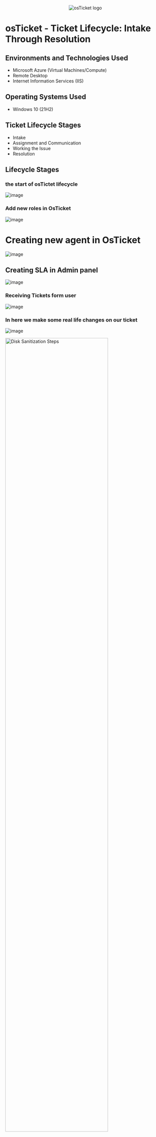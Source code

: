 
<p align="center">
<img src="https://i.imgur.com/Clzj7Xs.png" alt="osTicket logo"/>
</p>

<h1>osTicket - Ticket Lifecycle: Intake Through Resolution</h1>


<h2>Environments and Technologies Used</h2>

- Microsoft Azure (Virtual Machines/Compute)
- Remote Desktop
- Internet Information Services (IIS)

<h2>Operating Systems Used </h2>

- Windows 10</b> (21H2)

<h2>Ticket Lifecycle Stages</h2>

- Intake
- Assignment and Communication
- Working the Issue
- Resolution

<h2>Lifecycle Stages</h2>
<h3>the start of osTictet lifecycle</h3>

![image](https://github.com/ambrosegriffiths/osTicket-Ticket-Lifecycle-Examples/assets/167513668/43d80883-f556-4e64-a27f-3dc329c5706a)

<h3>Add new roles in OsTicket</h3>

![image](https://github.com/ambrosegriffiths/osTicket-Ticket-Lifecycle-Examples/assets/167513668/e49147da-ae10-4a09-b93f-e0efed16c4ea)

<h1>Creating new agent in OsTicket</h1>

![image](https://github.com/ambrosegriffiths/osTicket-Ticket-Lifecycle-Examples/assets/167513668/49c45586-27f7-4e55-aa26-2d791fd66138)

<h2>Creating SLA in Admin panel</h2>

![image](https://github.com/ambrosegriffiths/osTicket-Ticket-Lifecycle-Examples/assets/167513668/a011b2d6-d97b-4d0f-938e-756a8b0ce9da)

<h3>Receiving Tickets form user</h3>

![image](https://github.com/ambrosegriffiths/osTicket-Ticket-Lifecycle-Examples/assets/167513668/f9403143-09c7-4668-9444-7a36f3493158)


<h3>In here we make some real life changes on our ticket</h3>

![image](https://github.com/ambrosegriffiths/osTicket-Ticket-Lifecycle-Examples/assets/167513668/c0f03fe4-504c-4ef3-bf39-ebdf1049c009)


<p>
<img src="https://i.imgur.com/DJmEXEB.png" height="80%" width="80%" alt="Disk Sanitization Steps"/>
</p>
<p>
Lorem ipsum dolor sit amet, consectetur adipiscing elit, sed do eiusmod tempor incididunt ut labore et dolore magna aliqua. Ut enim ad minim veniam, quis nostrud exercitation ullamco laboris nisi ut aliquip ex ea commodo consequat. Duis aute irure dolor in reprehenderit in voluptate velit esse cillum dolore eu fugiat nulla pariatur.
</p>
<br />

<p>
<img src="https://i.imgur.com/DJmEXEB.png" height="80%" width="80%" alt="Disk Sanitization Steps"/>
</p>
<p>
Lorem ipsum dolor sit amet, consectetur adipiscing elit, sed do eiusmod tempor incididunt ut labore et dolore magna aliqua. Ut enim ad minim veniam, quis nostrud exercitation ullamco laboris nisi ut aliquip ex ea commodo consequat. Duis aute irure dolor in reprehenderit in voluptate velit esse cillum dolore eu fugiat nulla pariatur.
</p>
<br />

<p>
<img src="https://i.imgur.com/DJmEXEB.png" height="80%" width="80%" alt="Disk Sanitization Steps"/>
</p>
<p>
Lorem ipsum dolor sit amet, consectetur adipiscing elit, sed do eiusmod tempor incididunt ut labore et dolore magna aliqua. Ut enim ad minim veniam, quis nostrud exercitation ullamco laboris nisi ut aliquip ex ea commodo consequat. Duis aute irure dolor in reprehenderit in voluptate velit esse cillum dolore eu fugiat nulla pariatur.
</p>
<br />
